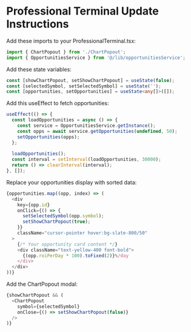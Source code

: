 # Professional Terminal Update Instructions

Add these imports to your ProfessionalTerminal.tsx:

```typescript
import { ChartPopout } from './ChartPopout';
import { OpportunitiesService } from '@/lib/opportunitiesService';
```

Add these state variables:
```typescript
const [showChartPopout, setShowChartPopout] = useState(false);
const [selectedSymbol, setSelectedSymbol] = useState('');
const [opportunities, setOpportunities] = useState<any[]>([]);
```

Add this useEffect to fetch opportunities:
```typescript
useEffect(() => {
  const loadOpportunities = async () => {
    const service = OpportunitiesService.getInstance();
    const opps = await service.getOpportunities(undefined, 50);
    setOpportunities(opps);
  };
  
  loadOpportunities();
  const interval = setInterval(loadOpportunities, 30000);
  return () => clearInterval(interval);
}, []);
```

Replace your opportunities display with sorted data:
```typescript
{opportunities.map((opp, index) => (
  <div 
    key={opp.id}
    onClick={() => {
      setSelectedSymbol(opp.symbol);
      setShowChartPopout(true);
    }}
    className="cursor-pointer hover:bg-slate-800/50"
  >
    {/* Your opportunity card content */}
    <div className="text-yellow-400 font-bold">
      {(opp.roiPerDay * 100).toFixed(2)}%/day
    </div>
  </div>
))}
```

Add the ChartPopout modal:
```typescript
{showChartPopout && (
  <ChartPopout 
    symbol={selectedSymbol} 
    onClose={() => setShowChartPopout(false)} 
  />
)}
```
